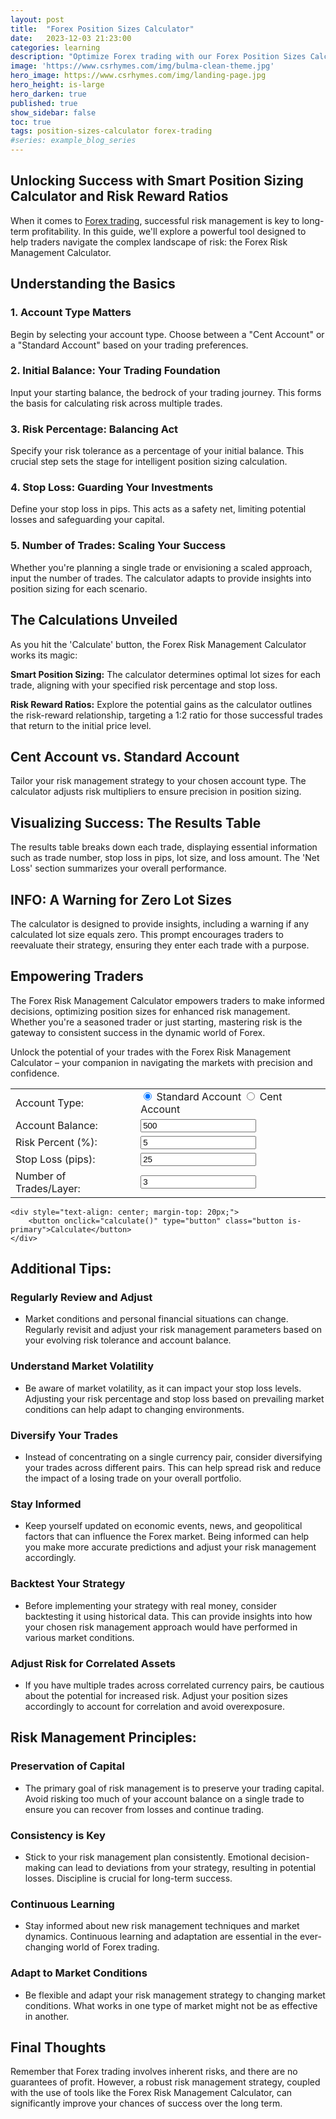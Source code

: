 ```yaml
---
layout: post
title:  "Forex Position Sizes Calculator"
date:   2023-12-03 21:23:00
categories: learning
description: "Optimize Forex trading with our Forex Position Sizes Calculator. Empower your strategy, master risk, and achieve consistent success in dynamic markets."
image: 'https://www.csrhymes.com/img/bulma-clean-theme.jpg'
hero_image: https://www.csrhymes.com/img/landing-page.jpg
hero_height: is-large
hero_darken: true
published: true
show_sidebar: false
toc: true
tags: position-sizes-calculator forex-trading
#series: example_blog_series
---
```


## Unlocking Success with Smart Position Sizing Calculator and Risk Reward Ratios

<p>When it comes to <a href="https://www.daytrading.ltd/learning/what-is-forex-trading">Forex trading</a>, successful risk management is key to long-term profitability. In this guide, we'll explore a powerful tool designed to help traders navigate the complex landscape of risk: the Forex Risk Management Calculator.</p>

## Understanding the Basics
### 1. Account Type Matters
<p>Begin by selecting your account type. Choose between a "Cent Account" or a "Standard Account" based on your trading preferences.</p>

### 2. Initial Balance: Your Trading Foundation
<p>Input your starting balance, the bedrock of your trading journey. This forms the basis for calculating risk across multiple trades.</p>

### 3. Risk Percentage: Balancing Act
<p>Specify your risk tolerance as a percentage of your initial balance. This crucial step sets the stage for intelligent position sizing calculation.</p>

### 4. Stop Loss: Guarding Your Investments
<p>Define your stop loss in pips. This acts as a safety net, limiting potential losses and safeguarding your capital.</p>

### 5. Number of Trades: Scaling Your Success
<p>Whether you're planning a single trade or envisioning a scaled approach, input the number of trades. The calculator adapts to provide insights into position sizing for each scenario.</p>

## The Calculations Unveiled
<p>As you hit the 'Calculate' button, the Forex Risk Management Calculator works its magic:</p>

<p><b>Smart Position Sizing:</b>
The calculator determines optimal lot sizes for each trade, aligning with your specified risk percentage and stop loss.</p>

<p><b>Risk Reward Ratios:</b>
Explore the potential gains as the calculator outlines the risk-reward relationship, targeting a 1:2 ratio for those successful trades that return to the initial price level.</p>

## Cent Account vs. Standard Account
<p>Tailor your risk management strategy to your chosen account type. The calculator adjusts risk multipliers to ensure precision in position sizing.</p>

## Visualizing Success: The Results Table
<p>The results table breaks down each trade, displaying essential information such as trade number, stop loss in pips, lot size, and loss amount. The 'Net Loss' section summarizes your overall performance.</p>

## INFO: A Warning for Zero Lot Sizes
<p>The calculator is designed to provide insights, including a warning if any calculated lot size equals zero. This prompt encourages traders to reevaluate their strategy, ensuring they enter each trade with a purpose.</p>

## Empowering Traders
<p>The Forex Risk Management Calculator empowers traders to make informed decisions, optimizing position sizes for enhanced risk management. Whether you're a seasoned trader or just starting, mastering risk is the gateway to consistent success in the dynamic world of Forex.</p>

<p>Unlock the potential of your trades with the Forex Risk Management Calculator – your companion in navigating the markets with precision and confidence.</p>

<form id="calculatorForm">
    <table>
        <tr>
            <td>Account Type:</td>
            <td>
                <label><input checked="" name="accountType" type="radio" value="standard" /> Standard Account</label>
                <label><input name="accountType" type="radio" value="cent" /> Cent Account</label>
            </td>
        </tr>
        <tr>
            <td>Account Balance:</td>
            <td><input id="initialBalance" required="" step="1" type="number" value="500" /></td>
        </tr>
        <tr>
            <td>Risk Percent (%):</td>
            <td><input id="riskPercentage" required="" step="0.1" type="number" value="5" /></td>
        </tr>
        <tr>
            <td>Stop Loss (pips):</td>
            <td><input id="stopLoss" required="" type="number" value="25" /></td>
        </tr>
        <tr>
            <td>Number of Trades/Layer:</td>
            <td><input id="numTrades" required="" type="number" value="3" /></td>
        </tr>
    </table>

    <div style="text-align: center; margin-top: 20px;">
        <button onclick="calculate()" type="button" class="button is-primary">Calculate</button>
    </div>
</form>



  <table id="resultTable" style="display: none;">
    <thead>
      <tr>
        <th>Trade Number</th>
        <th>Stop Loss (pips)</th>
        <th>Lot Size</th>
        <th>Loss Amount</th>
      </tr>
    </thead>
    <tbody id="resultBody"></tbody>
    <tfoot>
      <tr>
        <td colspan="3">Net Loss</td>
        <td id="netLoss"></td>
      </tr>
    </tfoot>
  </table>

  <div class="alert info" id="info" style="display: none;">
  </div>

  <script>
    function calculate() {
      // Clear previous result and info
      document.getElementById('resultBody').innerHTML = "";
      document.getElementById('info').innerHTML = "";
      document.getElementById('info').style.display = "none"; // Hide the warning div initially

      var initial_balance = parseFloat(document.getElementById('initialBalance').value);
      var risk_percentage = parseFloat(document.getElementById('riskPercentage').value);
      var SL = parseFloat(document.getElementById('stopLoss').value);
      var trades = parseInt(document.getElementById('numTrades').value);
      var accountType = document.querySelector('input[name="accountType"]:checked').value;

      var riskMultiplier = (accountType === 'cent') ? 0.01 : 0.01; // Adjust risk for Cent Account

      var risk = risk_percentage * initial_balance * riskMultiplier;
      var stop_loss_values = [];
      var balance = initial_balance;
      var loss_each = [];
      var hasZeroLot = false;

      for (var x = 0; x < trades; x++) {
        var y = (x + 1) / trades * SL;
        stop_loss_values.unshift(parseFloat(y.toFixed(1)));
      }

      var num_positions = stop_loss_values.length;

      var sub_risk = 0.5 * risk;

      for (var x = 0; x < trades; x++) {
        var cnt = x + 1;
        var slicer = (2 * x + 1) * risk / (trades * trades);
        loss_each.push(round(slicer, 2));
      }

      for (var trade_number = 1; trade_number <= num_positions; trade_number++) {
        var stop_loss_pips = stop_loss_values[trade_number - 1];
        var loss = loss_each[trade_number - 1];
        var lot_size = (loss > 0) ? parseFloat((loss / stop_loss_pips / 10).toFixed(2)) : 0;

        if (lot_size === 0) {
          hasZeroLot = true;
        }

        balance -= loss;

        // Append a row to the table
        var row = document.getElementById('resultBody').insertRow();
        row.insertCell(0).innerText = "Trade " + trade_number;
        row.insertCell(1).innerText = stop_loss_pips;
        row.insertCell(2).innerText = lot_size;
        row.insertCell(3).innerText = loss.toFixed(2);
      }

      var net_loss = initial_balance - balance;
      var netLossCell = document.getElementById('netLoss');
      netLossCell.innerHTML = `$${net_loss.toFixed(0)} ${accountType === 'cent' ? 'CENT' : 'USD'}`;

      // Show the table
      document.getElementById('resultTable').style.display = "block";

      // Modified warning message
      if (hasZeroLot) {
        var warningDiv = document.getElementById('info');
        warningDiv.innerHTML = "<div x-data='{visible: true}'><div class='notification is-warning' x-show.transition.duration.300ms='visible'><article class='media'><div class='media-left'><span class='icon'><i class='fas fa-exclamation-circle fa-lg'></i></span></div><div class='media-content'><div class='content'><p><strong>At least one of your calculated lot sizes is equal to 0.</strong></p><p><strong>Option 1:</strong></p><ul><li>You may choose to skip the trade with a lot size of 0.</li></ul><p><strong>Option 2:</strong></p><ul><li>You may need to increase your trading account balance and consider <a href='https://www.icmarkets.com/global/en/trading-accounts/overview/?camp=7746' rel='nofollow'><strong>opening trading account</strong></a> with highest leverage for proper risk management.</li></ul></div></div></article></div></div>"; // Customize this line
        warningDiv.style.display = "block"; // Show the warning div
      }
    }

    function closeInfo() {
      var infoDiv = document.getElementById('info');
      infoDiv.style.opacity = '0';
      setTimeout(function () {
        infoDiv.style.display = 'none';
      }, 600); // Adjust the delay (in milliseconds) as needed
    }

    function round(value, decimals) {
      return Number(Math.round(value + 'e' + decimals) + 'e-' + decimals);
    }
  </script>

## Additional Tips:
### Regularly Review and Adjust
 - Market conditions and personal financial situations can change. Regularly revisit and adjust your risk management parameters based on your evolving risk tolerance and account balance.

### Understand Market Volatility
 - Be aware of market volatility, as it can impact your stop loss levels. Adjusting your risk percentage and stop loss based on prevailing market conditions can help adapt to changing environments.

### Diversify Your Trades
 - Instead of concentrating on a single currency pair, consider diversifying your trades across different pairs. This can help spread risk and reduce the impact of a losing trade on your overall portfolio.

### Stay Informed
 - Keep yourself updated on economic events, news, and geopolitical factors that can influence the Forex market. Being informed can help you make more accurate predictions and adjust your risk management accordingly.

### Backtest Your Strategy
 - Before implementing your strategy with real money, consider backtesting it using historical data. This can provide insights into how your chosen risk management approach would have performed in various market conditions.

### Adjust Risk for Correlated Assets
 - If you have multiple trades across correlated currency pairs, be cautious about the potential for increased risk. Adjust your position sizes accordingly to account for correlation and avoid overexposure.

## Risk Management Principles:
### Preservation of Capital
 - The primary goal of risk management is to preserve your trading capital. Avoid risking too much of your account balance on a single trade to ensure you can recover from losses and continue trading.

### Consistency is Key
 - Stick to your risk management plan consistently. Emotional decision-making can lead to deviations from your strategy, resulting in potential losses. Discipline is crucial for long-term success.

### Continuous Learning
 - Stay informed about new risk management techniques and market dynamics. Continuous learning and adaptation are essential in the ever-changing world of Forex trading.

### Adapt to Market Conditions
 - Be flexible and adapt your risk management strategy to changing market conditions. What works in one type of market might not be as effective in another.

## Final Thoughts
Remember that Forex trading involves inherent risks, and there are no guarantees of profit. However, a robust risk management strategy, coupled with the use of tools like the Forex Risk Management Calculator, can significantly improve your chances of success over the long term.

<script type="application/ld+json">
{
  "@context": "https://schema.org",
  "@type": "FAQPage",
  "mainEntity": [
    {
      "@type": "Question",
      "name": "1. What is the Forex Risk Management Calculator?",
      "acceptedAnswer": {
        "@type": "Answer",
        "text": "The Forex Risk Management Calculator is a powerful tool designed to help traders navigate the complex landscape of risk in Forex trading. It assists in intelligent position sizing and emphasizes the importance of risk-reward ratios for long-term profitability."
      }
    },
    {
      "@type": "Question",
      "name": "2. How does the calculator work?",
      "acceptedAnswer": {
        "@type": "Answer",
        "text": "The calculator determines optimal lot sizes for each trade based on specified risk percentage and stop loss. It also explores risk-reward ratios, targeting a 1:2 ratio for successful trades. The tool adapts to different account types, such as Cent Account or Standard Account, ensuring precision in position sizing."
      }
    },
    {
      "@type": "Question",
      "name": "3. What factors should traders consider in risk management?",
      "acceptedAnswer": {
        "@type": "Answer",
        "text": "Traders should regularly review and adjust risk parameters, understand market volatility, diversify trades, stay informed about market events, backtest strategies, and adjust risk for correlated assets. The principles of risk management include the preservation of capital, consistency, continuous learning, and adaptation to market conditions."
      }
    },
    {
      "@type": "Question",
      "name": "4. Why is preserving capital important in Forex trading?",
      "acceptedAnswer": {
        "@type": "Answer",
        "text": "Preserving capital is crucial in Forex trading to ensure the ability to recover from losses and continue trading. It is a fundamental principle of risk management, aiming to protect the trader's overall account balance and support long-term success."
      }
    },
    {
      "@type": "Question",
      "name": "5. How can traders adapt to changing market conditions?",
      "acceptedAnswer": {
        "@type": "Answer",
        "text": "Traders should be flexible and adapt their risk management strategy to changing market conditions. This includes staying informed, being disciplined, and adjusting position sizes based on factors such as market volatility and correlation between assets."
      }
    }
  ]
}
</script>